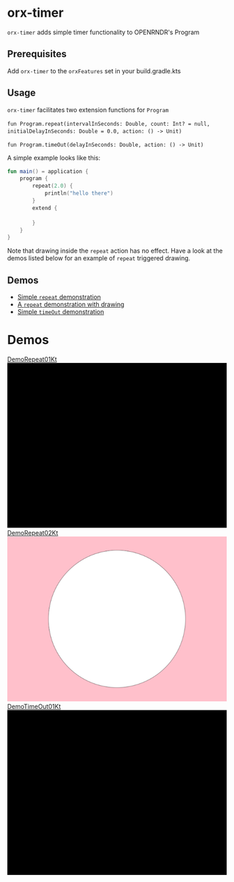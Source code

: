 # orx-timer

`orx-timer` adds simple timer functionality to OPENRNDR's Program

## Prerequisites

Add `orx-timer` to the `orxFeatures` set in your build.gradle.kts

## Usage

`orx-timer` facilitates two extension functions for `Program`

`fun Program.repeat(intervalInSeconds: Double, count: Int? = null, initialDelayInSeconds: Double = 0.0, action: () -> Unit)`

`fun Program.timeOut(delayInSeconds: Double, action: () -> Unit)`

A simple example looks like this:

```kotlin
fun main() = application {
    program {
        repeat(2.0) {
            println("hello there")
        }
        extend {

        }
    }
}
```

Note that drawing inside the `repeat` action has no effect. Have a look at the demos listed below for an example of
`repeat` triggered drawing.

## Demos

 * [Simple `repeat` demonstration](src/demo/kotlin/DemoRepeat01.kt)
 * [A `repeat` demonstration with drawing](src/demo/kotlin/DemoRepeat02.kt)
 * [Simple `timeOut` demonstration](src/demo/kotlin/DemoTimeOut01.kt)
<!-- __demos__ >
# Demos
[DemoRepeat01Kt](src/demo/kotlin/DemoRepeat01Kt.kt
![DemoRepeat01Kt](https://github.com/openrndr/orx/blob/media/orx-timer/images/DemoRepeat01Kt.png
[DemoRepeat02Kt](src/demo/kotlin/DemoRepeat02Kt.kt
![DemoRepeat02Kt](https://github.com/openrndr/orx/blob/media/orx-timer/images/DemoRepeat02Kt.png
[DemoTimeOut01Kt](src/demo/kotlin/DemoTimeOut01Kt.kt
![DemoTimeOut01Kt](https://github.com/openrndr/orx/blob/media/orx-timer/images/DemoTimeOut01Kt.png
<!-- __demos__ -->
# Demos
[DemoRepeat01Kt](src/demo/kotlin/DemoRepeat01Kt.kt)
![DemoRepeat01Kt](https://raw.githubusercontent.com/openrndr/orx/media/orx-timer/images/DemoRepeat01Kt.png)
[DemoRepeat02Kt](src/demo/kotlin/DemoRepeat02Kt.kt)
![DemoRepeat02Kt](https://raw.githubusercontent.com/openrndr/orx/media/orx-timer/images/DemoRepeat02Kt.png)
[DemoTimeOut01Kt](src/demo/kotlin/DemoTimeOut01Kt.kt)
![DemoTimeOut01Kt](https://raw.githubusercontent.com/openrndr/orx/media/orx-timer/images/DemoTimeOut01Kt.png)